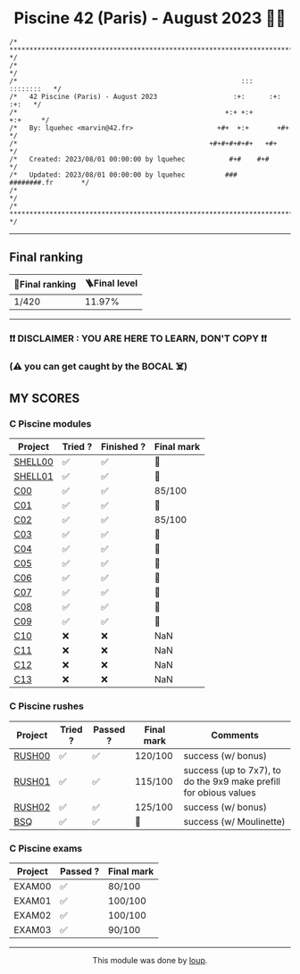 <h1 align="center">Piscine 42 (Paris) - August 2023 🏊‍♂️</h1>

```
/* ************************************************************************** */
/*                                                                            */
/*                                                        :::      ::::::::   */
/*   42 Piscine (Paris) - August 2023                   :+:      :+:    :+:   */
/*                                                    +:+ +:+         +:+     */
/*   By: lquehec <marvin@42.fr>                     +#+  +:+       +#+        */
/*                                                +#+#+#+#+#+   +#+           */
/*   Created: 2023/08/01 00:00:00 by lquehec           #+#    #+#             */
/*   Updated: 2023/08/01 00:00:00 by lquehec          ###   ########.fr       */
/*                                                                            */
/* ************************************************************************** */

```

---

## Final ranking

<div align="center">

| 🏅Final ranking  | 🪜Final level |
| ----------------- | ------------- |
| 1/420             | 11.97%        |

</div>

---

### ❗❗ DISCLAIMER : YOU ARE HERE TO LEARN, DON'T COPY ❗❗
### (⚠️ you can get caught by the BOCAL ☠️)


 ## MY SCORES
### C Piscine modules

<div align="center">

| Project                                                           | Tried ? | Finished ? | Final mark |
| ----------------------------------------------------------------- | ------- | ---------- | ---------- |
| [SHELL00](https://github.com/xmesky/42Piscine/tree/main/shell-00) | ✅      | ✅         | 💯        |
| [SHELL01](https://github.com/xmesky/42Piscine/tree/main/shell-01) | ✅      | ✅         | 💯        |
| [C00](https://github.com/xmesky/42Piscine/tree/main/c-00)         | ✅      | ✅         | 85/100    |
| [C01](https://github.com/xmesky/42Piscine/tree/main/c-01)         | ✅      | ✅         | 💯        |
| [C02](https://github.com/xmesky/42Piscine/tree/main/c-02)         | ✅      | ✅         | 85/100    |
| [C03](https://github.com/xmesky/42Piscine/tree/main/c-03)         | ✅      | ✅         | 💯        |
| [C04](https://github.com/xmesky/42Piscine/tree/main/c-04)         | ✅      | ✅         | 💯        |
| [C05](https://github.com/xmesky/42Piscine/tree/main/c-05)         | ✅      | ✅         | 💯        |
| [C06](https://github.com/xmesky/42Piscine/tree/main/c-06)         | ✅      | ✅         | 💯        |
| [C07](https://github.com/xmesky/42Piscine/tree/main/c-07)         | ✅      | ✅         | 💯        |
| [C08](https://github.com/xmesky/42Piscine/tree/main/c-08)         | ✅      | ✅         | 💯        |
| [C09](https://github.com/xmesky/42Piscine/tree/main/c-09)         | ✅      | ✅         | 💯        |
| [C10](https://github.com/xmesky/42Piscine/tree/main/c-10)         | ❌      | ❌         |  NaN       |
| [C11](https://github.com/xmesky/42Piscine/tree/main/c-11)         | ❌      | ❌         |  NaN       |
| [C12](https://github.com/xmesky/42Piscine/tree/main/c-12)         | ❌      | ❌         |  NaN       |
| [C13](https://github.com/xmesky/42Piscine/tree/main/c-13)         | ❌      | ❌         |  NaN       |

</div>

### C Piscine rushes

<div align="center">

| Project                                                         | Tried ? | Passed ? | Final mark | Comments  |
| --------------------------------------------------------------- | ------- | -------- | ---------- | --------- |
| [RUSH00](https://github.com/xmesky/42Piscine/tree/main/rush-00) | ✅      | ✅       |  120/100  | success (w/ bonus)      |
| [RUSH01](https://github.com/xmesky/42Piscine/tree/main/rush-01) | ✅      | ✅       |  115/100  | success (up to 7x7), to do the 9x9 make prefill for obious values    |
| [RUSH02](https://github.com/xmesky/42Piscine/tree/main/rush-02) | ✅      | ✅       |  125/100  | success (w/ bonus)      |
| [BSQ](https://github.com/xmesky/42Piscine/tree/main/BSQ)        | ✅      | ✅       |  💯      | success (w/ Moulinette) |

</div>

### C Piscine exams

<div align="center">

| Project | Passed ? | Final mark |
| ------- | -------- | ---------- |
| EXAM00  | ✅       |  80/100    |
| EXAM01  | ✅       |  100/100   |
| EXAM02  | ✅       |  100/100   |
| EXAM03  | ✅       |  90/100    |

</div>

---

<div align="center">

This module was done by [loup](https://instagram.com/xmesky).

</div>